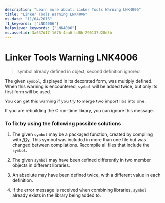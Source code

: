 ```yaml
---
description: "Learn more about: Linker Tools Warning LNK4006"
title: "Linker Tools Warning LNK4006"
ms.date: "11/04/2016"
f1_keywords: ["LNK4006"]
helpviewer_keywords: ["LNK4006"]
ms.assetid: 3a637d17-1676-4ea6-bd8b-290137d28d3b
---
```

# Linker Tools Warning LNK4006

> symbol already defined in object; second definition ignored

The given `symbol`, displayed in its decorated form, was multiply defined. When this warning is encountered, `symbol` will be added twice, but only its first form will be used.

You can get this warning if you try to merge two import libs into one.

If you are rebuilding the C run-time library, you can ignore this message.

### To fix by using the following possible solutions

1. The given `symbol` may be a packaged function, created by compiling with [/Gy](../../build/reference/gy-enable-function-level-linking.md). This symbol was included in more than one file but was changed between compilations. Recompile all files that include the `symbol`.

1. The given `symbol` may have been defined differently in two member objects in different libraries.

1. An absolute may have been defined twice, with a different value in each definition.

1. If the error message is received when combining libraries, `symbol` already exists in the library being added to.
